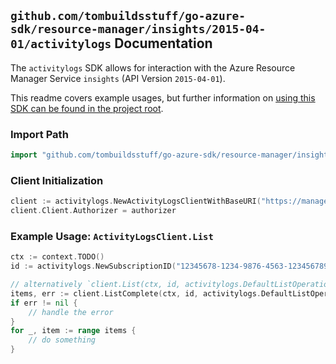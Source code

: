
## `github.com/tombuildsstuff/go-azure-sdk/resource-manager/insights/2015-04-01/activitylogs` Documentation

The `activitylogs` SDK allows for interaction with the Azure Resource Manager Service `insights` (API Version `2015-04-01`).

This readme covers example usages, but further information on [using this SDK can be found in the project root](https://github.com/tombuildsstuff/go-azure-sdk/tree/main/docs).

### Import Path

```go
import "github.com/tombuildsstuff/go-azure-sdk/resource-manager/insights/2015-04-01/activitylogs"
```


### Client Initialization

```go
client := activitylogs.NewActivityLogsClientWithBaseURI("https://management.azure.com")
client.Client.Authorizer = authorizer
```


### Example Usage: `ActivityLogsClient.List`

```go
ctx := context.TODO()
id := activitylogs.NewSubscriptionID("12345678-1234-9876-4563-123456789012")

// alternatively `client.List(ctx, id, activitylogs.DefaultListOperationOptions())` can be used to do batched pagination
items, err := client.ListComplete(ctx, id, activitylogs.DefaultListOperationOptions())
if err != nil {
	// handle the error
}
for _, item := range items {
	// do something
}
```
